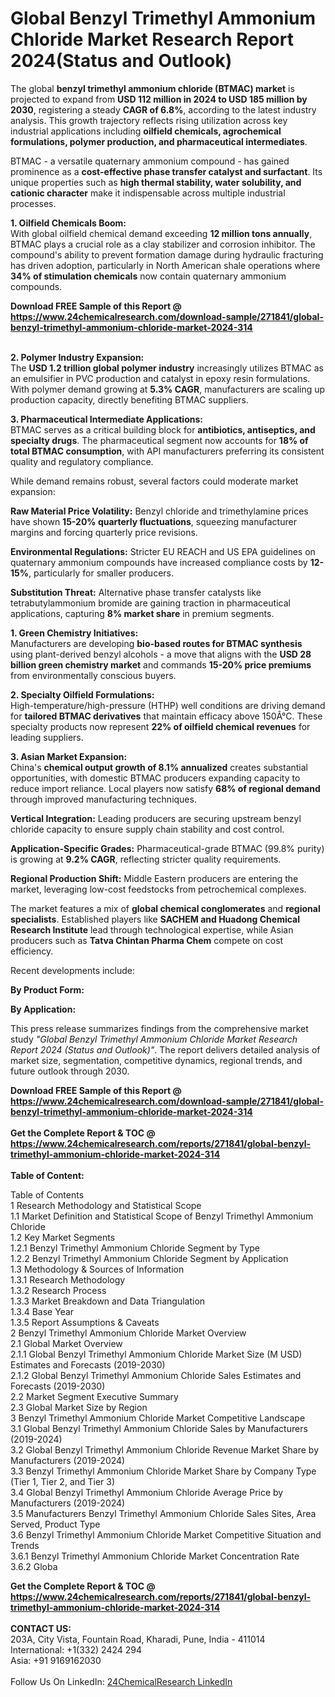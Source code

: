 <h1>Global Benzyl Trimethyl Ammonium Chloride Market Research Report 2024(Status and Outlook)</h1><p>The global <strong>benzyl trimethyl ammonium chloride (BTMAC) market</strong> is projected to expand from <strong>USD 112 million in 2024 to USD 185 million by 2030</strong>, registering a steady <strong>CAGR of 6.8%</strong>, according to the latest industry analysis. This growth trajectory reflects rising utilization across key industrial applications including <strong>oilfield chemicals, agrochemical formulations, polymer production, and pharmaceutical intermediates</strong>.</p><p>BTMAC - a versatile quaternary ammonium compound - has gained prominence as a <strong>cost-effective phase transfer catalyst and surfactant</strong>. Its unique properties such as <strong>high thermal stability, water solubility, and cationic character</strong> make it indispensable across multiple industrial processes.</p><p><strong>1. Oilfield Chemicals Boom:</strong><br>
With global oilfield chemical demand exceeding <strong>12 million tons annually</strong>, BTMAC plays a crucial role as a clay stabilizer and corrosion inhibitor. The compound's ability to prevent formation damage during hydraulic fracturing has driven adoption, particularly in North American shale operations where <strong>34% of stimulation chemicals</strong> now contain quaternary ammonium compounds.</p><div><b>Download FREE Sample of this Report @ 
            <a href="https://www.24chemicalresearch.com/download-sample/271841/global-benzyl-trimethyl-ammonium-chloride-market-2024-314">
            https://www.24chemicalresearch.com/download-sample/271841/global-benzyl-trimethyl-ammonium-chloride-market-2024-314</a></b></div><br><p><strong>2. Polymer Industry Expansion:</strong><br>
The <strong>USD 1.2 trillion global polymer industry</strong> increasingly utilizes BTMAC as an emulsifier in PVC production and catalyst in epoxy resin formulations. With polymer demand growing at <strong>5.3% CAGR</strong>, manufacturers are scaling up production capacity, directly benefiting BTMAC suppliers.</p><p><strong>3. Pharmaceutical Intermediate Applications:</strong><br>
BTMAC serves as a critical building block for <strong>antibiotics, antiseptics, and specialty drugs</strong>. The pharmaceutical segment now accounts for <strong>18% of total BTMAC consumption</strong>, with API manufacturers preferring its consistent quality and regulatory compliance.</p><p>While demand remains robust, several factors could moderate market expansion:</p><p><strong>Raw Material Price Volatility:</strong> Benzyl chloride and trimethylamine prices have shown <strong>15-20% quarterly fluctuations</strong>, squeezing manufacturer margins and forcing quarterly price revisions.</p><p><strong>Environmental Regulations:</strong> Stricter EU REACH and US EPA guidelines on quaternary ammonium compounds have increased compliance costs by <strong>12-15%</strong>, particularly for smaller producers.</p><p><strong>Substitution Threat:</strong> Alternative phase transfer catalysts like tetrabutylammonium bromide are gaining traction in pharmaceutical applications, capturing <strong>8% market share</strong> in premium segments.</p><p><strong>1. Green Chemistry Initiatives:</strong><br>
Manufacturers are developing <strong>bio-based routes for BTMAC synthesis</strong> using plant-derived benzyl alcohols - a move that aligns with the <strong>USD 28 billion green chemistry market</strong> and commands <strong>15-20% price premiums</strong> from environmentally conscious buyers.</p><p><strong>2. Specialty Oilfield Formulations:</strong><br>
High-temperature/high-pressure (HTHP) well conditions are driving demand for <strong>tailored BTMAC derivatives</strong> that maintain efficacy above 150Â°C. These specialty products now represent <strong>22% of oilfield chemical revenues</strong> for leading suppliers.</p><p><strong>3. Asian Market Expansion:</strong><br>
China's <strong>chemical output growth of 8.1% annualized</strong> creates substantial opportunities, with domestic BTMAC producers expanding capacity to reduce import reliance. Local players now satisfy <strong>68% of regional demand</strong> through improved manufacturing techniques.</p><p><strong>Vertical Integration:</strong> Leading producers are securing upstream benzyl chloride capacity to ensure supply chain stability and cost control.</p><p><strong>Application-Specific Grades:</strong> Pharmaceutical-grade BTMAC (99.8% purity) is growing at <strong>9.2% CAGR</strong>, reflecting stricter quality requirements.</p><p><strong>Regional Production Shift:</strong> Middle Eastern producers are entering the market, leveraging low-cost feedstocks from petrochemical complexes.</p><p>The market features a mix of <strong>global chemical conglomerates</strong> and <strong>regional specialists</strong>. Established players like <strong>SACHEM and Huadong Chemical Research Institute</strong> lead through technological expertise, while Asian producers such as <strong>Tatva Chintan Pharma Chem</strong> compete on cost efficiency.</p><p>Recent developments include:</p><p><strong>By Product Form:</strong></p><p><strong>By Application:</strong></p><p>This press release summarizes findings from the comprehensive market study <em>"Global Benzyl Trimethyl Ammonium Chloride Market Research Report 2024 (Status and Outlook)"</em>. The report delivers detailed analysis of market size, segmentation, competitive dynamics, regional trends, and future outlook through 2030.</p><div><b>Download FREE Sample of this Report @ 
            <a href="https://www.24chemicalresearch.com/download-sample/271841/global-benzyl-trimethyl-ammonium-chloride-market-2024-314">
            https://www.24chemicalresearch.com/download-sample/271841/global-benzyl-trimethyl-ammonium-chloride-market-2024-314</a></b></div><br><div><b>Get the Complete Report & TOC @ 
            <a href="https://www.24chemicalresearch.com/reports/271841/global-benzyl-trimethyl-ammonium-chloride-market-2024-314">
            https://www.24chemicalresearch.com/reports/271841/global-benzyl-trimethyl-ammonium-chloride-market-2024-314</a></b></div><br>
            <b>Table of Content:</b><p>Table of Contents<br />
1 Research Methodology and Statistical Scope<br />
1.1 Market Definition and Statistical Scope of Benzyl Trimethyl Ammonium Chloride<br />
1.2 Key Market Segments<br />
1.2.1 Benzyl Trimethyl Ammonium Chloride Segment by Type<br />
1.2.2 Benzyl Trimethyl Ammonium Chloride Segment by Application<br />
1.3 Methodology & Sources of Information<br />
1.3.1 Research Methodology<br />
1.3.2 Research Process<br />
1.3.3 Market Breakdown and Data Triangulation<br />
1.3.4 Base Year<br />
1.3.5 Report Assumptions & Caveats<br />
2 Benzyl Trimethyl Ammonium Chloride Market Overview<br />
2.1 Global Market Overview<br />
2.1.1 Global Benzyl Trimethyl Ammonium Chloride Market Size (M USD) Estimates and Forecasts (2019-2030)<br />
2.1.2 Global Benzyl Trimethyl Ammonium Chloride Sales Estimates and Forecasts (2019-2030)<br />
2.2 Market Segment Executive Summary<br />
2.3 Global Market Size by Region<br />
3 Benzyl Trimethyl Ammonium Chloride Market Competitive Landscape<br />
3.1 Global Benzyl Trimethyl Ammonium Chloride Sales by Manufacturers (2019-2024)<br />
3.2 Global Benzyl Trimethyl Ammonium Chloride Revenue Market Share by Manufacturers (2019-2024)<br />
3.3 Benzyl Trimethyl Ammonium Chloride Market Share by Company Type (Tier 1, Tier 2, and Tier 3)<br />
3.4 Global Benzyl Trimethyl Ammonium Chloride Average Price by Manufacturers (2019-2024)<br />
3.5 Manufacturers Benzyl Trimethyl Ammonium Chloride Sales Sites, Area Served, Product Type<br />
3.6 Benzyl Trimethyl Ammonium Chloride Market Competitive Situation and Trends<br />
3.6.1 Benzyl Trimethyl Ammonium Chloride Market Concentration Rate<br />
3.6.2 Globa</p><div><b>Get the Complete Report & TOC @ 
            <a href="https://www.24chemicalresearch.com/reports/271841/global-benzyl-trimethyl-ammonium-chloride-market-2024-314">
            https://www.24chemicalresearch.com/reports/271841/global-benzyl-trimethyl-ammonium-chloride-market-2024-314</a></b></div><br><b>CONTACT US:</b><br>
            203A, City Vista, Fountain Road, Kharadi, Pune, India - 411014<br>
            International: +1(332) 2424 294<br>
            Asia: +91 9169162030 <br><br>
            Follow Us On LinkedIn: <a href="https://www.linkedin.com/company/24chemicalresearch/">24ChemicalResearch LinkedIn</a>